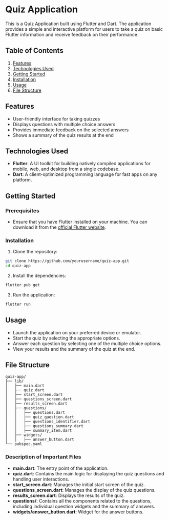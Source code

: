 # Quiz Application

This is a Quiz Application built using Flutter and Dart. The application provides a simple and interactive platform for users to take a quiz on basic Flutter information and receive feedback on their performance.

## Table of Contents

1. [Features](#features)
2. [Technologies Used](#technologies-used)
3. [Getting Started](#getting-started)
4. [Installation](#installation)
5. [Usage](#usage)
6. [File Structure](#file-structure)

## Features

- User-friendly interface for taking quizzes
- Displays questions with multiple choice answers
- Provides immediate feedback on the selected answers
- Shows a summary of the quiz results at the end

## Technologies Used

- **Flutter**: A UI toolkit for building natively compiled applications for mobile, web, and desktop from a single codebase.
- **Dart**: A client-optimized programming language for fast apps on any platform.

## Getting Started

### Prerequisites

- Ensure that you have Flutter installed on your machine. You can download it from the [official Flutter website](https://flutter.dev/docs/get-started/install).

### Installation

1. Clone the repository:

```bash
git clone https://github.com/yourusername/quiz-app.git
cd quiz-app
```

2. Install the dependencies:

```bash
flutter pub get
```

3. Run the application:

```bash
flutter run
```

## Usage

- Launch the application on your preferred device or emulator.
- Start the quiz by selecting the appropriate options.
- Answer each question by selecting one of the multiple choice options.
- View your results and the summary of the quiz at the end.

## File Structure

```plaintext
quiz-app/
├── lib/
│   ├── main.dart
│   ├── quiz.dart
│   ├── start_screen.dart
│   ├── questions_screen.dart
│   ├── results_screen.dart
│   ├── questions/
│   │   ├── questions.dart
│   │   ├── quiz_question.dart
│   │   ├── questions_identifier.dart
│   │   ├── questions_summary.dart
│   │   ├── summary_item.dart
│   ├── widgets/
│   │   ├── answer_button.dart
└── pubspec.yaml
```

### Description of Important Files

- **main.dart**: The entry point of the application.
- **quiz.dart**: Contains the main logic for displaying the quiz questions and handling user interactions.
- **start_screen.dart**: Manages the initial start screen of the quiz.
- **questions_screen.dart**: Manages the display of the quiz questions.
- **results_screen.dart**: Displays the results of the quiz.
- **questions/**: Contains all the components related to the questions, including individual question widgets and the summary of answers.
- **widgets/answer_button.dart**: Widget for the answer buttons.
